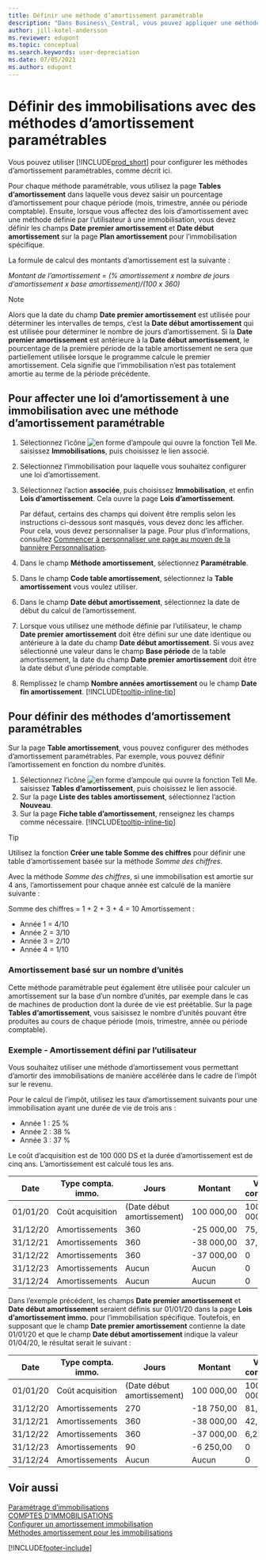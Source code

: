 ```yaml
---
title: Définir une méthode d’amortissement paramétrable
description: "Dans Business\_Central, vous pouvez appliquer une méthode d’amortissement définie par l’utilisateur pour définir la méthode d’amortissement de votre immobilisation sur la page Fiche d’immobilisation."
author: jill-kotel-andersson
ms.reviewer: edupont
ms.topic: conceptual
ms.search.keywords: user-depreciation
ms.date: 07/05/2021
ms.author: edupont
---
```


# <a name="set-up-fixed-assets-with-user-defined-depreciation-methods"></a><a name="set-up-fixed-assets-with-user-defined-depreciation-methods"></a>Définir des immobilisations avec des méthodes d’amortissement paramétrables

Vous pouvez utiliser [!INCLUDE[prod_short](includes/prod_short.md)] pour configurer les méthodes d’amortissement paramétrables, comme décrit ici.

Pour chaque méthode paramétrable, vous utilisez la page **Tables d’amortissement** dans laquelle vous devez saisir un pourcentage d’amortissement pour chaque période (mois, trimestre, année ou période comptable). Ensuite, lorsque vous affectez des lois d’amortissement avec une méthode définie par l’utilisateur à une immobilisation, vous devez définir les champs **Date premier amortissement** et **Date début amortissement** sur la page **Plan amortissement** pour l’immobilisation spécifique.  

La formule de calcul des montants d’amortissement est la suivante :  

*Montant de l’amortissement = (% amortissement x nombre de jours d’amortissement x base amortissement)/(100 x 360)*


> [!NOTE]  
> Alors que la date du champ **Date premier amortissement** est utilisée pour déterminer les intervalles de temps, c’est la **Date début amortissement** qui est utilisée pour déterminer le nombre de jours d’amortissement. Si la **Date premier amortissement** est antérieure à la **Date début amortissement**, le pourcentage de la première période de la table amortissement ne sera que partiellement utilisée lorsque le programme calcule le premier amortissement. Cela signifie que l’immobilisation n’est pas totalement amortie au terme de la période précédente.

## <a name="to-assign-a-depreciation-book-to-a-fixed-asset-with-a-user-defined-depreciation-method"></a><a name="to-assign-a-depreciation-book-to-a-fixed-asset-with-a-user-defined-depreciation-method"></a>Pour affecter une loi d’amortissement à une immobilisation avec une méthode d’amortissement paramétrable

1. Sélectionnez l’icône ![en forme d’ampoule qui ouvre la fonction Tell Me.](media/ui-search/search_small.png "Dites-moi ce que vous voulez faire") saisissez **Immobilisations**, puis choisissez le lien associé.
2. Sélectionnez l’immobilisation pour laquelle vous souhaitez configurer une loi d’amortissement.
3. Sélectionnez l’action **associée**, puis choisissez **Immobilisation**, et enfin **Lois d’amortissement**. Cela ouvre la page **Lois d’amortissement**.

   Par défaut, certains des champs qui doivent être remplis selon les instructions ci-dessous sont masqués, vous devez donc les afficher. Pour cela, vous devez personnaliser la page. Pour plus d’informations, consultez [Commencer à personnaliser une page au moyen de la bannière Personnalisation](ui-personalization-user.md#to-start-personalizing-a-page-through-the-personalizing-banner).
4. Dans le champ **Méthode amortissement**, sélectionnez **Paramétrable**.
5. Dans le champ **Code table amortissement**, sélectionnez la **Table amortissement** vous voulez utiliser.
6. Dans le champ **Date début amortissement**, sélectionnez la date de début du calcul de l’amortissement.
7. Lorsque vous utilisez une méthode définie par l’utilisateur, le champ **Date premier amortissement** doit être défini sur une date identique ou antérieure à la date du champ **Date début amortissement**. Si vous avez sélectionné une valeur dans le champ **Base période** de la table amortissement, la date du champ **Date premier amortissement** doit être la date début d’une période comptable.
8. Remplissez le champ **Nombre années amortissement** ou le champ **Date fin amortissement**. [!INCLUDE[tooltip-inline-tip](includes/tooltip-inline-tip_md.md)] 

## <a name="to-set-up-user-defined-depreciation-methods"></a><a name="to-set-up-user-defined-depreciation-methods"></a>Pour définir des méthodes d’amortissement paramétrables

Sur la page **Table amortissement**, vous pouvez configurer des méthodes d’amortissement paramétrables. Par exemple, vous pouvez définir l’amortissement en fonction du nombre d’unités.  

1. Sélectionnez l’icône ![en forme d’ampoule qui ouvre la fonction Tell Me.](media/ui-search/search_small.png "Dites-moi ce que vous voulez faire") saisissez **Tables d’amortissement**, puis choisissez le lien associé.  
2. Sur la page **Liste des tables amortissement**, sélectionnez l’action **Nouveau**.  
3. Sur la page **Fiche table d’amortissement**, renseignez les champs comme nécessaire. [!INCLUDE[tooltip-inline-tip](includes/tooltip-inline-tip_md.md)]  

> [!TIP]
> Utilisez la fonction **Créer une table Somme des chiffres** pour définir une table d’amortissement basée sur la méthode *Somme des chiffres*.

Avec la méthode *Somme des chiffres*, si une immobilisation est amortie sur 4 ans, l’amortissement pour chaque année est calculé de la manière suivante :

Somme des chiffres = 1 + 2 + 3 + 4 = 10 Amortissement :

* Année 1 = 4/10  
* Année 2 = 3/10  
* Année 3 = 2/10  
* Année 4 = 1/10  

### <a name="depreciation-based-on-number-of-units"></a><a name="depreciation-based-on-number-of-units"></a>Amortissement basé sur un nombre d’unités

Cette méthode paramétrable peut également être utilisée pour calculer un amortissement sur la base d’un nombre d’unités, par exemple dans le cas de machines de production dont la durée de vie est préétablie. Sur la page **Tables d’amortissement**, vous saisissez le nombre d’unités pouvant être produites au cours de chaque période (mois, trimestre, année ou période comptable).  

### <a name="example---user-defined-depreciation"></a><a name="example---user-defined-depreciation"></a>Exemple - Amortissement défini par l’utilisateur

Vous souhaitez utiliser une méthode d’amortissement vous permettant d’amortir des immobilisations de manière accélérée dans le cadre de l’impôt sur le revenu.  

Pour le calcul de l’impôt, utilisez les taux d’amortissement suivants pour une immobilisation ayant une durée de vie de trois ans :  

* Année 1 : 25 %  
* Année 2 : 38 %  
* Année 3 : 37 %  

Le coût d’acquisition est de 100 000 DS et la durée d’amortissement est de cinq ans. L’amortissement est calculé tous les ans.  

| Date | Type compta. immo. | Jours | Montant | Valeur comptable |
| --- | --- | --- | --- | --- |
| 01/01/20 |Coût acquisition |(Date début amortissement) |100 000,00 |100 000,00 |
| 31/12/20 |Amortissements |360 |-25 000,00 |75,000.00 |
| 31/12/21 |Amortissements |360 |-38 000,00 |37,000.00 |
| 31/12/22 |Amortissements |360 |-37 000,00 |0 |
| 31/12/23 |Amortissements |Aucun |Aucun |0 |
| 31/12/24 |Amortissements |Aucun |Aucun |0 |

Dans l’exemple précédent, les champs **Date premier amortissement** et **Date début amortissement** seraient définis sur 01/01/20 dans la page **Lois d’amortissement immo.** pour l’immobilisation spécifique. Toutefois, en supposant que le champ **Date premier amortissement** contienne la date 01/01/20 et que le champ **Date début amortissement** indique la valeur 01/04/20, le résultat serait le suivant :  

| Date | Type compta. immo. | Jours | Montant | Valeur comptable |
| --- | --- | --- | --- | --- |
| 01/01/20 |Coût acquisition |(Date début amortissement) |100 000,00 |100 000,00 |
| 31/12/20 |Amortissements |270 |-18 750,00 |81,250.00 |
| 31/12/21 |Amortissements |360 |-38 000,00 |42,250.00 |
| 31/12/22 |Amortissements |360 |-37 000,00 |6,250.00 |
| 31/12/23 |Amortissements |90 |-6 250,00 |0 |
| 31/12/24 |Amortissements |Aucun |Aucun |0 |


## <a name="see-also"></a><a name="see-also"></a>Voir aussi
[Paramétrage d’immobilisations](fa-setup.md)  
[COMPTES D’IMMOBILISATIONS](fa-manage.md)  
[Configurer un amortissement immobilisation](fa-how-setup-depreciation.md)  
[Méthodes amortissement pour les immobilisations](fa-depreciation-methods.md)

[!INCLUDE[footer-include](includes/footer-banner.md)]
